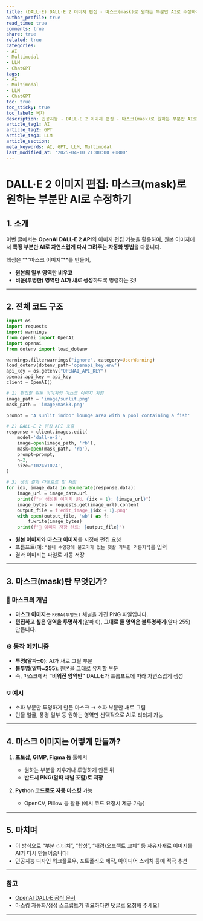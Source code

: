 ```yaml
---
title: (DALL·E) DALL·E 2 이미지 편집 - 마스크(mask)로 원하는 부분만 AI로 수정하기
author_profile: true
read_time: true
comments: true
share: true
related: true
categories:
- AI
- Multimodal
- LLM
- ChatGPT
tags:
- AI
- Multimodal
- LLM
- ChatGPT
toc: true
toc_sticky: true
toc_label: 목차
description: 인공지능 - DALL·E 2 이미지 편집 - 마스크(mask)로 원하는 부분만 AI로 수정하기
article_tag1: AI
article_tag2: GPT
article_tag3: LLM
article_section: 
meta_keywords: AI, GPT, LLM, Multimodal
last_modified_at: '2025-04-10 21:00:00 +0800'
---
```



# DALL·E 2 이미지 편집: 마스크(mask)로 원하는 부분만 AI로 수정하기

## 1. 소개

이번 글에서는 **OpenAI DALL·E 2 API**의 이미지 편집 기능을 활용하여,
원본 이미지에서 **특정 부분만 AI로 자연스럽게 다시 그려주는 자동화 방법**을 다룹니다.

핵심은 \*\*“마스크 이미지”\*\*를 만들어,

* **원본의 일부 영역만 비우고**
* **비운(투명한) 영역만 AI가 새로 생성**하도록 명령하는 것!

---

## 2. 전체 코드 구조

```python
import os
import requests
import warnings
from openai import OpenAI
import openai
from dotenv import load_dotenv

warnings.filterwarnings("ignore", category=UserWarning)
load_dotenv(dotenv_path='openapi_key.env')
api_key = os.getenv("OPENAI_API_KEY")
openai.api_key = api_key
client = OpenAI()

# 1) 편집할 원본 이미지와 마스크 이미지 지정
image_path = 'image/sunlit.png'
mask_path = 'image/mask3.png'

prompt = 'A sunlit indoor lounge area with a pool containing a fish'

# 2) DALL·E 2 편집 API 호출
response = client.images.edit(
    model='dall-e-2',
    image=open(image_path, 'rb'),
    mask=open(mask_path, 'rb'),
    prompt=prompt,
    n=2,
    size='1024x1024',
)

# 3) 생성 결과 다운로드 및 저장
for idx, image_data in enumerate(response.data):
    image_url = image_data.url
    print(f"✅ 생성된 이미지 URL {idx + 1}: {image_url}")
    image_bytes = requests.get(image_url).content
    output_file = f'edit_image_{idx + 1}.png'
    with open(output_file, 'wb') as f:
        f.write(image_bytes)
    print(f"📁 이미지 저장 완료: {output_file}")
```

* **원본 이미지**와 **마스크 이미지**를 지정해 편집 요청
* 프롬프트(예: `"실내 수영장에 물고기가 있는 햇살 가득한 라운지"`)를 입력
* 결과 이미지는 파일로 자동 저장

---

## 3. 마스크(mask)란 무엇인가?

### 🧠 마스크의 개념

* **마스크 이미지**는 `RGBA(투명도)` 채널을 가진 PNG 파일입니다.
* **편집하고 싶은 영역을 투명하게**(알파 0),
  **그대로 둘 영역은 불투명하게**(알파 255) 만듭니다.

### ⚙️ 동작 메커니즘

* **투명(알파=0)**: AI가 새로 그릴 부분
* **불투명(알파=255)**: 원본을 그대로 유지할 부분
* 즉, 마스크에서 **“비워진 영역만”** DALL·E가 프롬프트에 따라 자연스럽게 생성

### 💡 예시

* 소파 부분만 투명하게 만든 마스크 → 소파 부분만 새로 그림
* 인물 얼굴, 풍경 일부 등 원하는 영역만 선택적으로 AI로 리터치 가능

---

## 4. 마스크 이미지는 어떻게 만들까?

1. **포토샵, GIMP, Figma 등** 툴에서

   * 원하는 부분을 지우거나 투명하게 만든 뒤
   * **반드시 PNG(알파 채널 포함)로 저장**
2. **Python 코드로도 자동 마스킹** 가능

   * OpenCV, Pillow 등 활용 (예시 코드 요청시 제공 가능)

---

## 5. 마치며

* 이 방식으로 “부분 리터치”, “합성”, “배경/오브젝트 교체” 등
  자유자재로 이미지를 AI가 다시 만들어줍니다!
* 인공지능 디자인 워크플로우, 포트폴리오 제작, 아이디어 스케치 등에 적극 추천

---

### 참고

* [OpenAI DALL·E 공식 문서](https://platform.openai.com/docs/guides/images/usage)
* 마스킹 자동화/생성 스크립트가 필요하다면 댓글로 요청해 주세요!

---
